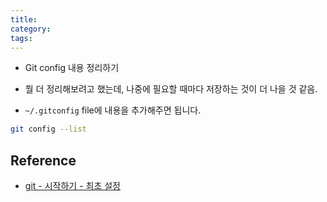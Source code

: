 ```yaml
---
title:
category:
tags:
---
```


- Git config 내용 정리하기
- 뭘 더 정리해보려고 했는데, 나중에 필요할 때마다 저장하는 것이 더 나을 것 같음.

- `~/.gitconfig` file에 내용을 추가해주면 됩니다.

```sh
git config --list
```

## Reference

- [git - 시작하기 - 최초 설정](https://git-scm.com/book/ko/v2/%EC%8B%9C%EC%9E%91%ED%95%98%EA%B8%B0-Git-%EC%B5%9C%EC%B4%88-%EC%84%A4%EC%A0%95)

